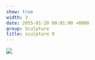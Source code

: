 ```yaml
---
show: true
width: 3
date: 2055-01-20 00:01:00 +0800
group: Sculpture
title: sculpture 9
---
```

<div>
<a href="/assets/images/photos/sculpture/20220606-DSC08075.jpg" target="_blank">
    <img data-src="/assets/images/photos/sculpture/20220606-DSC08075.jpg" class="lazy w-100 rounded-xl" src="{{ '/assets/images/empty_300x200.png' | relative_url }}">
</a>
</div>
